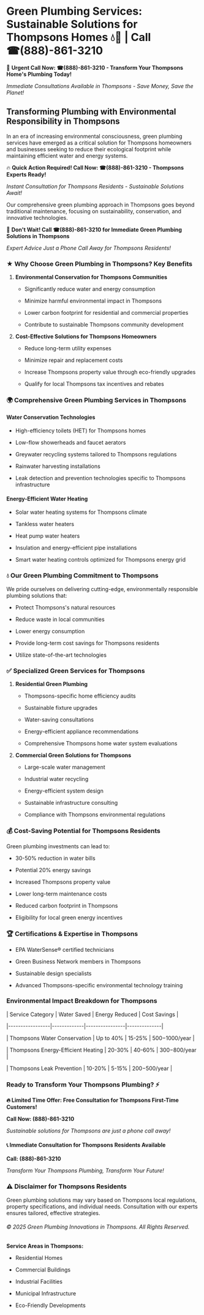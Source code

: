 # Green Plumbing Services: Sustainable Solutions for Thompsons Homes 💧🌿 | Call ☎(888)-861-3210

🚨 **Urgent Call Now: ☎(888)-861-3210 - Transform Your Thompsons Home's Plumbing Today!**
*Immediate Consultations Available in Thompsons - Save Money, Save the Planet!*

## Transforming Plumbing with Environmental Responsibility in Thompsons

In an era of increasing environmental consciousness, green plumbing services have emerged as a critical solution for Thompsons homeowners and businesses seeking to reduce their ecological footprint while maintaining efficient water and energy systems. 

🔥 **Quick Action Required! Call Now: ☎(888)-861-3210 - Thompsons Experts Ready!**
*Instant Consultation for Thompsons Residents - Sustainable Solutions Await!*

Our comprehensive green plumbing approach in Thompsons goes beyond traditional maintenance, focusing on sustainability, conservation, and innovative technologies.

🚨 **Don't Wait! Call ☎(888)-861-3210 for Immediate Green Plumbing Solutions in Thompsons**
*Expert Advice Just a Phone Call Away for Thompsons Residents!*

### ★ Why Choose Green Plumbing in Thompsons? Key Benefits

1. **Environmental Conservation for Thompsons Communities** 
   - Significantly reduce water and energy consumption
   - Minimize harmful environmental impact in Thompsons
   - Lower carbon footprint for residential and commercial properties
   - Contribute to sustainable Thompsons community development

2. **Cost-Effective Solutions for Thompsons Homeowners** 
   - Reduce long-term utility expenses
   - Minimize repair and replacement costs
   - Increase Thompsons property value through eco-friendly upgrades
   - Qualify for local Thompsons tax incentives and rebates

### 🌍 Comprehensive Green Plumbing Services in Thompsons

#### Water Conservation Technologies
- High-efficiency toilets (HET) for Thompsons homes
- Low-flow showerheads and faucet aerators
- Greywater recycling systems tailored to Thompsons regulations
- Rainwater harvesting installations
- Leak detection and prevention technologies specific to Thompsons infrastructure

#### Energy-Efficient Water Heating
- Solar water heating systems for Thompsons climate
- Tankless water heaters
- Heat pump water heaters
- Insulation and energy-efficient pipe installations
- Smart water heating controls optimized for Thompsons energy grid

### 💧 Our Green Plumbing Commitment to Thompsons

We pride ourselves on delivering cutting-edge, environmentally responsible plumbing solutions that:
- Protect Thompsons's natural resources
- Reduce waste in local communities
- Lower energy consumption
- Provide long-term cost savings for Thompsons residents
- Utilize state-of-the-art technologies

### ✅ Specialized Green Services for Thompsons

1. **Residential Green Plumbing**
   - Thompsons-specific home efficiency audits
   - Sustainable fixture upgrades
   - Water-saving consultations
   - Energy-efficient appliance recommendations
   - Comprehensive Thompsons home water system evaluations

2. **Commercial Green Solutions for Thompsons**
   - Large-scale water management
   - Industrial water recycling
   - Energy-efficient system design
   - Sustainable infrastructure consulting
   - Compliance with Thompsons environmental regulations

### 💰 Cost-Saving Potential for Thompsons Residents

Green plumbing investments can lead to:
- 30-50% reduction in water bills
- Potential 20% energy savings
- Increased Thompsons property value
- Lower long-term maintenance costs
- Reduced carbon footprint in Thompsons
- Eligibility for local green energy incentives

### 🏆 Certifications & Expertise in Thompsons

- EPA WaterSense® certified technicians
- Green Business Network members in Thompsons
- Sustainable design specialists
- Advanced Thompsons-specific environmental technology training

### Environmental Impact Breakdown for Thompsons

| Service Category | Water Saved | Energy Reduced | Cost Savings |
|-----------------|-------------|----------------|--------------|
| Thompsons Water Conservation | Up to 40% | 15-25% | $500-$1000/year |
| Thompsons Energy-Efficient Heating | 20-30% | 40-60% | $300-$800/year |
| Thompsons Leak Prevention | 10-20% | 5-15% | $200-$500/year |

### Ready to Transform Your Thompsons Plumbing? ⚡

**🔥 Limited Time Offer: Free Consultation for Thompsons First-Time Customers!**

**Call Now: (888)-861-3210**
*Sustainable solutions for Thompsons are just a phone call away!*

#### 📞 Immediate Consultation for Thompsons Residents Available

**Call: (888)-861-3210**
*Transform Your Thompsons Plumbing, Transform Your Future!*

### ⚠️ Disclaimer for Thompsons Residents

Green plumbing solutions may vary based on Thompsons local regulations, property specifications, and individual needs. Consultation with our experts ensures tailored, effective strategies.

###### © 2025 Green Plumbing Innovations in Thompsons. All Rights Reserved.

**Service Areas in Thompsons:** 
- Residential Homes
- Commercial Buildings
- Industrial Facilities
- Municipal Infrastructure
- Eco-Friendly Developments